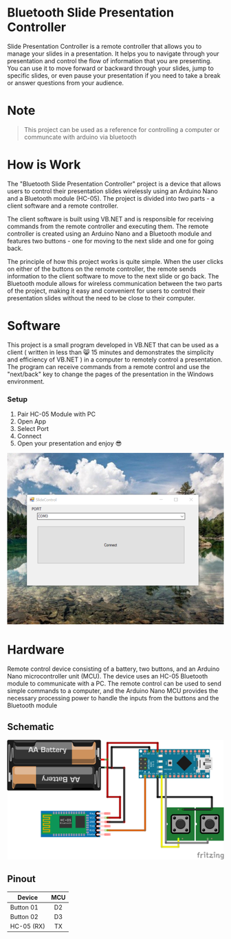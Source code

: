 # Bluetooth Slide Presentation Controller 

Slide Presentation Controller is a remote controller that allows you to manage your slides in a presentation. It helps you to navigate through your presentation and control the flow of information that you are presenting. You can use it to move forward or backward through your slides, jump to specific slides, or even pause your presentation if you need to take a break or answer questions from your audience.


# Note

> This project can be used as a reference for controlling a computer or communcate with arduino via bluetooth 

# How is Work 

The "Bluetooth Slide Presentation Controller" project is a device that allows users to control their presentation slides wirelessly using an Arduino Nano and a Bluetooth module (HC-05). The project is divided into two parts - a client software and a remote controller.

The client software is built using VB.NET and is responsible for receiving commands from the remote controller and executing them. The remote controller is created using an Arduino Nano and a Bluetooth module and features two buttons - one for moving to the next slide and one for going back.

The principle of how this project works is quite simple. When the user clicks on either of the buttons on the remote controller, the remote sends information to the client software to move to the next slide or go back. The Bluetooth module allows for wireless communication between the two parts of the project, making it easy and convenient for users to control their presentation slides without the need to be close to their computer.

# Software 

This project is a small program developed in VB.NET that can be used as a client  ( written in less than 😸 15 minutes and demonstrates the simplicity and efficiency of VB.NET ) in a computer to remotely control a presentation. 
The program can receive commands from a remote control and use the "next/back" key to change the pages of the presentation in the Windows environment.

### Setup 

1. Pair HC-05 Module with PC 
1. Open App 
1. Select Port 
1. Connect
1. Open your presentation and enjoy  😎

![alt text](https://github.com/Bsm-B/Slide_Control/blob/master/client.png?raw=true)

# Hardware  

Remote control device consisting of a battery, two buttons, and an Arduino Nano microcontroller unit (MCU). The device uses an HC-05 Bluetooth module to communicate with a PC. The remote 
control can be used to send simple commands to a computer, and the Arduino Nano MCU provides the necessary processing power to handle the inputs from the buttons and the Bluetooth module

## Schematic

![alt text](https://github.com/Bsm-B/Slide_Control/blob/master/Schema.png?raw=true)


## Pinout 


| Device    |     MCU      |
|---------- |:-------------:|
| Button 01  |       D2     |
| Button 02  |       D3     |
| HC-05 (RX) |       TX     |


